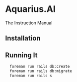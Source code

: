 # Aquarius.AI

The Instruction Manual

## Installation

## Running It
```bash
  foreman run rails db:create
  foreman run rails db:migrate
  foreman run rails s
```
